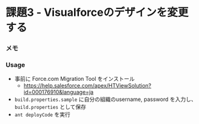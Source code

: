 課題3 - Visualforceのデザインを変更する
=======================================


### メモ

### Usage

- 事前に Force.com Migration Tool をインストール
	- https://help.salesforce.com/apex/HTViewSolution?id=000176910&language=ja
- `build.properties.sample` に自分の組織のusername, password を入力し、`build.properties` として保存
- `ant deployCode` を実行

